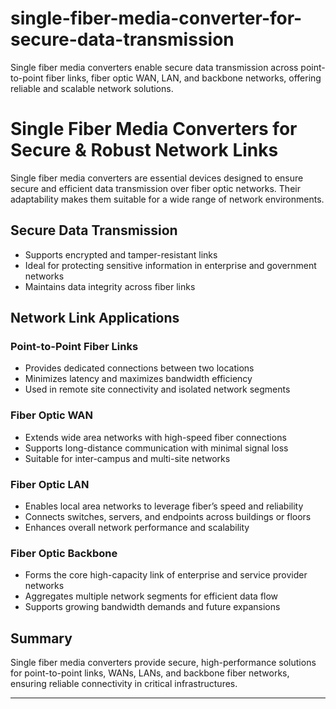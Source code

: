 # single-fiber-media-converter-for-secure-data-transmission
Single fiber media converters enable secure data transmission across point-to-point fiber links, fiber optic WAN, LAN, and backbone networks, offering reliable and scalable network solutions.

# Single Fiber Media Converters for Secure & Robust Network Links

Single fiber media converters are essential devices designed to ensure secure and efficient data transmission over fiber optic networks. Their adaptability makes them suitable for a wide range of network environments.

## Secure Data Transmission

- Supports encrypted and tamper-resistant links  
- Ideal for protecting sensitive information in enterprise and government networks  
- Maintains data integrity across fiber links  

## Network Link Applications

### Point-to-Point Fiber Links  
- Provides dedicated connections between two locations  
- Minimizes latency and maximizes bandwidth efficiency  
- Used in remote site connectivity and isolated network segments  

### Fiber Optic WAN  
- Extends wide area networks with high-speed fiber connections  
- Supports long-distance communication with minimal signal loss  
- Suitable for inter-campus and multi-site networks  

### Fiber Optic LAN  
- Enables local area networks to leverage fiber’s speed and reliability  
- Connects switches, servers, and endpoints across buildings or floors  
- Enhances overall network performance and scalability  

### Fiber Optic Backbone  
- Forms the core high-capacity link of enterprise and service provider networks  
- Aggregates multiple network segments for efficient data flow  
- Supports growing bandwidth demands and future expansions  

## Summary  
Single fiber media converters provide secure, high-performance solutions for point-to-point links, WANs, LANs, and backbone fiber networks, ensuring reliable connectivity in critical infrastructures.

---
